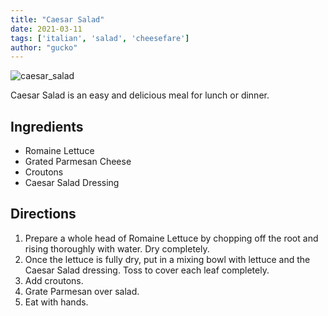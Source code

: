 ```yaml
---
title: "Caesar Salad"
date: 2021-03-11
tags: ['italian', 'salad', 'cheesefare']
author: "gucko"
---
```


![caesar_salad](/cooking/pix/csalad.webp)

Caesar Salad is an easy and delicious meal for lunch or dinner.

## Ingredients

- Romaine Lettuce
- Grated Parmesan Cheese
- Croutons
- Caesar Salad Dressing

## Directions

1. Prepare a whole head of Romaine Lettuce by chopping off the root and rising thoroughly with water.  Dry completely.
2. Once the lettuce is fully dry, put in a mixing bowl with lettuce and the Caesar Salad dressing.  Toss to cover each leaf completely.
3. Add croutons.
4. Grate Parmesan over salad.
5. Eat with hands.
